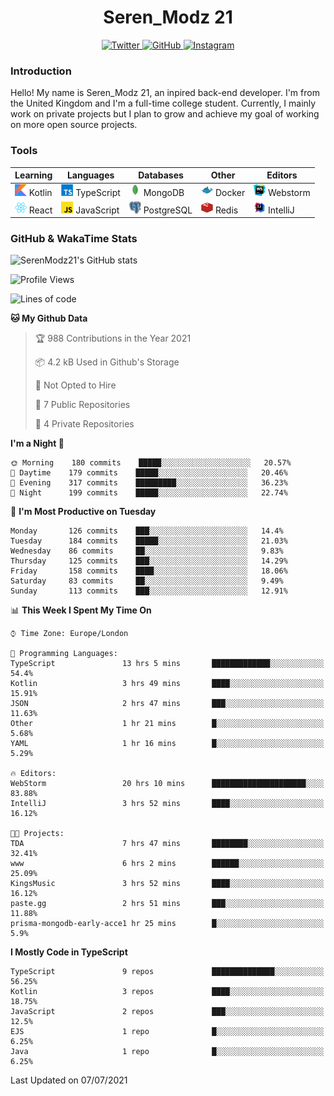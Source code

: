 <div align="center">
  <h1>Seren_Modz 21</h1>
  <a href="https://twitter.com/SerenModz21">
    <img alt="Twitter" src="https://img.shields.io/badge/twitter%20-%231DA1F2.svg?&style=for-the-badge&logo=Twitter&logoColor=white">
  </a>
  <a href="https://github.com/SerenModz21">
    <img alt="GitHub" src="https://img.shields.io/badge/github%20-%23121011.svg?&style=for-the-badge&logo=github&logoColor=white">
  </a>
  <a href="https://www.instagram.com/serenmodz21">
    <img alt="Instagram" src="https://img.shields.io/badge/instagram%20-%23E4405F.svg?&style=for-the-badge&logo=Instagram&logoColor=white">
  </a>
</div>

### Introduction

Hello! My name is Seren_Modz 21, an inpired back-end developer. I'm from the United Kingdom and I'm a full-time college student. Currently, I mainly work on private projects but I plan to grow and achieve my goal of working on more open source projects. 

### Tools

 **Learning**                                        | **Languages**                                               | **Databases**                                               | **Other**                                           | **Editors**                                                  
-----------------------------------------------------|-------------------------------------------------------------|-------------------------------------------------------------|-----------------------------------------------------|--------------------------------------------------------------
 <img width="19px" src="./assets/kotlin.svg"> Kotlin | <img width="19px" src="./assets/typescript.svg"> TypeScript | <img width="19px" src="./assets/mongodb.svg"> MongoDB       | <img width="19px" src="./assets/docker.svg"> Docker | <img width="19px" src="./assets/webstorm.svg"> Webstorm      
 <img width="19px" src="./assets/react.svg"> React   | <img width="19px" src="./assets/javascript.svg"> JavaScript | <img width="19px" src="./assets/postgresql.svg"> PostgreSQL | <img width="19px" src="./assets/redis.svg"> Redis   | <img width="19px" src="./assets/intellij-idea.svg"> IntelliJ 

### GitHub & WakaTime Stats

![SerenModz21's GitHub stats](https://github-readme-stats.vercel.app/api?username=SerenModz21&show_icons=true&theme=dark)

<!--START_SECTION:waka-->
![Profile Views](http://img.shields.io/badge/Profile%20Views-4-blue)

![Lines of code](https://img.shields.io/badge/From%20Hello%20World%20I%27ve%20Written-24399%20lines%20of%20code-blue)

**🐱 My Github Data** 

> 🏆 988 Contributions in the Year 2021
 > 
> 📦 4.2 kB Used in Github's Storage 
 > 
> 🚫 Not Opted to Hire
 > 
> 📜 7 Public Repositories 
 > 
> 🔑 4 Private Repositories  
 > 
**I'm a Night 🦉** 

```text
🌞 Morning    180 commits    █████░░░░░░░░░░░░░░░░░░░░   20.57% 
🌆 Daytime    179 commits    █████░░░░░░░░░░░░░░░░░░░░   20.46% 
🌃 Evening    317 commits    █████████░░░░░░░░░░░░░░░░   36.23% 
🌙 Night      199 commits    █████░░░░░░░░░░░░░░░░░░░░   22.74%

```
📅 **I'm Most Productive on Tuesday** 

```text
Monday       126 commits    ███░░░░░░░░░░░░░░░░░░░░░░   14.4% 
Tuesday      184 commits    █████░░░░░░░░░░░░░░░░░░░░   21.03% 
Wednesday    86 commits     ██░░░░░░░░░░░░░░░░░░░░░░░   9.83% 
Thursday     125 commits    ███░░░░░░░░░░░░░░░░░░░░░░   14.29% 
Friday       158 commits    ████░░░░░░░░░░░░░░░░░░░░░   18.06% 
Saturday     83 commits     ██░░░░░░░░░░░░░░░░░░░░░░░   9.49% 
Sunday       113 commits    ███░░░░░░░░░░░░░░░░░░░░░░   12.91%

```


📊 **This Week I Spent My Time On** 

```text
⌚︎ Time Zone: Europe/London

💬 Programming Languages: 
TypeScript               13 hrs 5 mins       █████████████░░░░░░░░░░░░   54.4% 
Kotlin                   3 hrs 49 mins       ████░░░░░░░░░░░░░░░░░░░░░   15.91% 
JSON                     2 hrs 47 mins       ███░░░░░░░░░░░░░░░░░░░░░░   11.63% 
Other                    1 hr 21 mins        █░░░░░░░░░░░░░░░░░░░░░░░░   5.68% 
YAML                     1 hr 16 mins        █░░░░░░░░░░░░░░░░░░░░░░░░   5.29%

🔥 Editors: 
WebStorm                 20 hrs 10 mins      █████████████████████░░░░   83.88% 
IntelliJ                 3 hrs 52 mins       ████░░░░░░░░░░░░░░░░░░░░░   16.12%

🐱‍💻 Projects: 
TDA                      7 hrs 47 mins       ████████░░░░░░░░░░░░░░░░░   32.41% 
www                      6 hrs 2 mins        ██████░░░░░░░░░░░░░░░░░░░   25.09% 
KingsMusic               3 hrs 52 mins       ████░░░░░░░░░░░░░░░░░░░░░   16.12% 
paste.gg                 2 hrs 51 mins       ███░░░░░░░░░░░░░░░░░░░░░░   11.88% 
prisma-mongodb-early-acce1 hr 25 mins        █░░░░░░░░░░░░░░░░░░░░░░░░   5.9%

```

**I Mostly Code in TypeScript** 

```text
TypeScript               9 repos             ██████████████░░░░░░░░░░░   56.25% 
Kotlin                   3 repos             ████░░░░░░░░░░░░░░░░░░░░░   18.75% 
JavaScript               2 repos             ███░░░░░░░░░░░░░░░░░░░░░░   12.5% 
EJS                      1 repo              █░░░░░░░░░░░░░░░░░░░░░░░░   6.25% 
Java                     1 repo              █░░░░░░░░░░░░░░░░░░░░░░░░   6.25%

```



 Last Updated on 07/07/2021
<!--END_SECTION:waka-->
